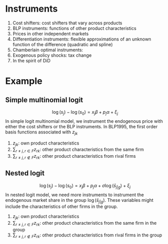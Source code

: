 # Instruments

1. Cost shifters: cost shifters that vary across products
2. BLP instruments: functions of other product characteristics
3. Prices in other independent markets
4. Differentiation instruments: flexible approximations of an unknown function of the difference (quadratic and spline)
5. Chamberlain optimal instruments: 
6. Exogenous policy shocks: tax change
7. In the spirit of DiD

# Example

## Simple multinomial logit
$$\log(s_j)-\log(s_0)=x_j\beta+p_j\alpha+\xi_j$$
In simple logit multinomial model, we instrument the endogenous price with either the cost shifters or the BLP instruments.
In BLP1995, the first order basis functions associated with $z_{jk}$ 
1. $z_{jk}$: own product characteristics
2. $\sum_{r\neq j, r\in F} z_{rk}$: other product characteristics from the same firm
3. $\sum_{r\neq j, r\notin F} z_{rk}$: other product characteristics from rival firms

## Nested logit
$$\log(s_j)-\log(s_0)=x_j\beta+p_j\alpha+\sigma\log(\bar{s}_{j|g})+\xi_j$$
In nested logit model, we need more instruments to instrument the endogenous market share in the group $\log(\bar{s}_{j|g})$.
These variables might include the characteristics of other firms in the group.
1. $z_{jk}$: own product characteristics
2. $\sum_{r\neq j, r\in F} z_{rk}$: other product characteristics from the same firm in the group
3. $\sum_{r\neq j, r\notin F} z_{rk}$: other product characteristics from rival firms in the group